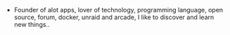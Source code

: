 - Founder of alot apps, lover of technology, programming language, open source, forum, docker, unraid and arcade, I like to discover and learn new things..
  <br>









































































































































































































































































































































































































































































































































































































































































































































































































































































































































































































































































































































































































































































































































































































































































































































































































































































































































































































































































































































































































































































































































































































































































































































































































































































































































































































































































































































































































































































































































































































































































































































































































































































































































































































































































































































































































































































































































































































































































































































































































































































































































































































































































































































































































































































































































































































































































































































































































































































































































































































































































































































































































































































































































































































































































































































































































